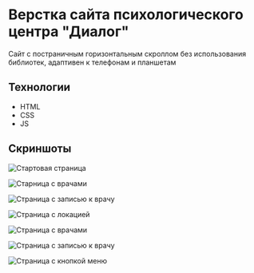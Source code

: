 # Верстка сайта психологического центра "Диалог"
Сайт с постраничным горизонтальным скроллом без использования библиотек, адаптивен к телефонам и планшетам

## Технологии
* HTML
* CSS
* JS


## Скриншоты

<image
  src="/markdownImg/dialogue-1.png"
  alt="Стартовая страница"
  caption="Стратовая страница на компьютере">
 
<image
  src="/markdownImg/dialogue-2.png"
  alt="Старница с врачами"
  caption="Старница с врачами на компьютере">
    
<image
  src="/markdownImg/dialogue-3.png"
  alt="Страница с записью к врачу"
  caption="Страница с записью к врачу на компьютере">
  
<image
  src="/markdownImg/dialogue-4.png"
  alt="Страница с локацией"
  caption="Страница с локацией на компьютере">
  
<image
  src="/markdownImg/dialogue-2-mobile.png"
  alt="Страница с врачами"
  caption="Страница с врачами на компьютере">
  
<image
  src="/markdownImg/dialogue-3-mobile.png"
  alt="Страница с записью к врачу"
  caption="Страница с записью к врачу на смартфоне">
  
<image
  src="/markdownImg/dialogue-menu.png"
  alt="Страница с кнопкой меню"
  caption="Страница с кнопкой меню на смартфоне">
